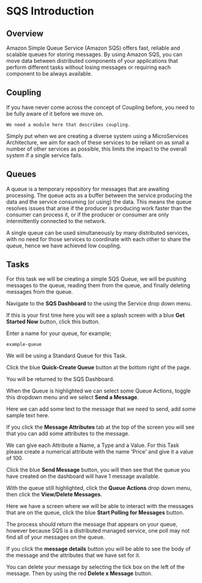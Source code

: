 # SQS Introduction

## Overview

Amazon Simple Queue Service (Amazon SQS) offers fast, reliable and scalable queues for storing messages. By using Amazon SQS, you can move data between distributed components of your applications that perform different tasks without losing messages or requiring each component to be always available.

## Coupling

If you have never come across the concept of Coupling before, you need to be fully aware of it before we move on.

```
We need a module here that describes coupling.
```

Simply put when we are creating a diverse system using a MicroServices Architecture, we aim for each of these services to be reliant on as small a number of other services as possible, this limits the impact to the overall system if a single service fails.

## Queues

A queue is a temporary repository for messages that are awaiting processing. The queue acts as a buffer between the service producing the data and the service consuming (or using) the data. This means the queue resolves issues that arise if the producer is producing work faster than the consumer can process it, or if the producer or consumer are only intermittently connected to the network. 

A single queue can be used simultaneously by many distributed services, with no need for those services to coordinate with each other to share the queue, hence we have achieved low coupling.

## Tasks

For this task we will be creating a simple SQS Queue, we will be pushing messages to the queue, reading them from the queue, and finally deleting messages from the queue.

Navigate to the **SQS Dashboard** to the using the Service drop down menu.

If this is your first time here you will see a splash screen with a blue **Get Started Now** button, click this button.

Enter a name for your queue, for example;

```
example-queue
```

We will be using a Standard Queue for this Task.

Click the blue **Quick-Create Queue** button at the bottom right of the page.

You will be returned to the SQS Dashboard.

When the Queue is highlighted we can select some Queue Actions, toggle this dropdown menu and we select **Send a Message**.

Here we can add some text to the message that we need to send, add some sample text here.

If you click the **Message Attributes** tab at the top of the screen you will see that you can add some attributes to the message.

We can give each Attribute a Name, a Type and a Value.  For this Task please create a numerical attribute with the name 'Price' and give it a value of 100.

Click the blue **Send Message** button, you will then see that the queue you have created on the dashboard will have 1 message available.

With the queue still highlighted, click the **Queue Actions** drop down menu, then click the **View/Delete Messages**.

Here we have a screen where we will be able to interact with the messages that are on the queue, click the blue **Start Polling for Messages** button.

The process should return the message that appears on your queue, however because SQS is a distributed managed service, one poll may not find all of your messages on the queue.

If you click the **message details** button you will be able to see the body of the message and the attributes that we have set for it.

You can delete your message by selecting the tick box on the left of the message.  Then by using the red **Delete x Message** button.
